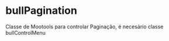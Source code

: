 bullPagination
==============

Classe de Mootools para controlar Paginação, é necesário classe bullControlMenu
